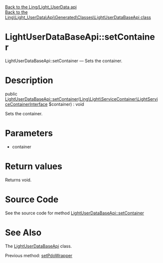 [Back to the Ling/Light_UserData api](https://github.com/lingtalfi/Light_UserData/blob/master/doc/api/Ling/Light_UserData.md)<br>
[Back to the Ling\Light_UserData\Api\Generated\Classes\LightUserDataBaseApi class](https://github.com/lingtalfi/Light_UserData/blob/master/doc/api/Ling/Light_UserData/Api/Generated/Classes/LightUserDataBaseApi.md)


LightUserDataBaseApi::setContainer
================



LightUserDataBaseApi::setContainer — Sets the container.




Description
================


public [LightUserDataBaseApi::setContainer](https://github.com/lingtalfi/Light_UserData/blob/master/doc/api/Ling/Light_UserData/Api/Generated/Classes/LightUserDataBaseApi/setContainer.md)([Ling\Light\ServiceContainer\LightServiceContainerInterface](https://github.com/lingtalfi/Light/blob/master/doc/api/Ling/Light/ServiceContainer/LightServiceContainerInterface.md) $container) : void




Sets the container.




Parameters
================


- container

    


Return values
================

Returns void.








Source Code
===========
See the source code for method [LightUserDataBaseApi::setContainer](https://github.com/lingtalfi/Light_UserData/blob/master/Api/Generated/Classes/LightUserDataBaseApi.php#L64-L67)


See Also
================

The [LightUserDataBaseApi](https://github.com/lingtalfi/Light_UserData/blob/master/doc/api/Ling/Light_UserData/Api/Generated/Classes/LightUserDataBaseApi.md) class.

Previous method: [setPdoWrapper](https://github.com/lingtalfi/Light_UserData/blob/master/doc/api/Ling/Light_UserData/Api/Generated/Classes/LightUserDataBaseApi/setPdoWrapper.md)<br>

